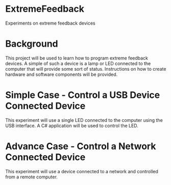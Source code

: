 # ExtremeFeedback
Experiments on extreme feedback devices

# Background
This project will be used to learn how to program extreme feedback devices. A simple of such a device is a lamp or LED connected to the computer that will provide some sort of status. Instructions on how to create hardware and software components will be provided.

# Simple Case - Control a USB Device Connected Device
This experiment will use a single LED connected to the computer using the USB interface. A C# application will be used to control the LED.

# Advance Case - Control a Network Connected Device
This experiment will use a device connected to a network and controlled from a remote computer.
